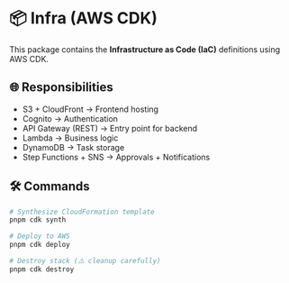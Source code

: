 # 📦 Infra (AWS CDK)

This package contains the **Infrastructure as Code (IaC)** definitions using AWS CDK.

## 🌐 Responsibilities
- S3 + CloudFront → Frontend hosting
- Cognito → Authentication
- API Gateway (REST) → Entry point for backend
- Lambda → Business logic
- DynamoDB → Task storage
- Step Functions + SNS → Approvals + Notifications

## 🛠 Commands
```bash
# Synthesize CloudFormation template
pnpm cdk synth

# Deploy to AWS
pnpm cdk deploy

# Destroy stack (⚠️ cleanup carefully)
pnpm cdk destroy
